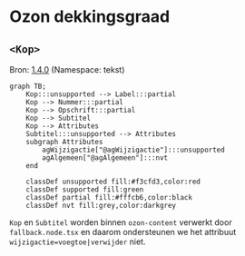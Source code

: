 # Ozon dekkingsgraad
## `<Kop>`
Bron: [1.4.0](https://koop.gitlab.io/STOP/voorinzage/standaard-preview-b/tekst_xsd_Element_tekst_Kop.html)
(Namespace: tekst)

```mermaid
graph TB;
    Kop:::unsupported --> Label:::partial
    Kop --> Nummer:::partial
    Kop --> Opschrift:::partial
    Kop --> Subtitel
    Kop --> Attributes
    Subtitel:::unsupported --> Attributes
    subgraph Attributes
        agWijzigactie["@agWijzigactie"]:::unsupported
        agAlgemeen["@agAlgemeen"]:::nvt
    end

    classDef unsupported fill:#f3cfd3,color:red
    classDef supported fill:green
    classDef partial fill:#fffcb6,color:black
    classDef nvt fill:grey,color:darkgrey
```

`Kop` en `Subtitel` worden binnen `ozon-content` verwerkt door `fallback.node.tsx` en daarom ondersteunen we het 
attribuut `wijzigactie=voegtoe|verwijder` niet. 
